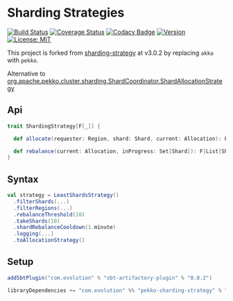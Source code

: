 # Sharding Strategies
[![Build Status](https://github.com/evolution-gaming/pekko-sharding-strategy/workflows/CI/badge.svg)](https://github.com/evolution-gaming/pekko-sharding-strategy/actions?query=workflow%3ACI)
[![Coverage Status](https://coveralls.io/repos/github/evolution-gaming/pekko-sharding-strategy/badge.svg?branch=master)](https://coveralls.io/github/evolution-gaming/pekko-sharding-strategy?branch=master)
[![Codacy Badge](https://app.codacy.com/project/badge/Grade/0083aeb74eb3479e87ac0d536f05f1cf)](https://app.codacy.com/gh/evolution-gaming/pekko-sharding-strategy/dashboard?utm_source=gh&utm_medium=referral&utm_content=&utm_campaign=Badge_grade)
[![Version](https://img.shields.io/badge/version-click-blue)](https://evolution.jfrog.io/artifactory/api/search/latestVersion?g=com.evolution&a=pekko-sharding-strategy_2.13&repos=public)
[![License: MIT](https://img.shields.io/badge/License-MIT-yellowgreen.svg)](https://opensource.org/licenses/MIT)

This project is forked from [sharding-strategy](https://github.com/evolution-gaming/sharding-strategy) at v3.0.2 by replacing 
`akka` with `pekko`.

Alternative to [org.apache.pekko.cluster.sharding.ShardCoordinator.ShardAllocationStrategy](https://github.com/apache/pekko/blob/main/cluster-sharding/src/main/scala/org/apache/pekko/cluster/sharding/ShardCoordinator.scala#L78)

## Api

```scala
trait ShardingStrategy[F[_]] {

  def allocate(requester: Region, shard: Shard, current: Allocation): F[Option[Region]]

  def rebalance(current: Allocation, inProgress: Set[Shard]): F[List[Shard]]
}
```

## Syntax

```scala
val strategy = LeastShardsStrategy()
  .filterShards(...)
  .filterRegions(...)
  .rebalanceThreshold(10)
  .takeShards(10) 
  .shardRebalanceCooldown(1.minute)
  .logging(...)
  .toAllocationStrategy()
```

## Setup

```scala
addSbtPlugin("com.evolution" % "sbt-artifactory-plugin" % "0.0.2")

libraryDependencies += "com.evolution" %% "pekko-sharding-strategy" % "1.0.0"
```